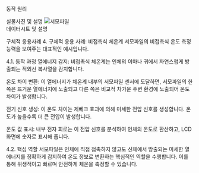 동작 원리

실물사진 및 설명
![서모파일](<img width="500" height="500" alt="image" src="https://github.com/user-attachments/assets/1d450ab6-da93-4154-88f1-cdc9b59c543f" />
)  
데이터시트 및 설명

구체적 응용사례
4. 구체적 응용 사례: 비접촉식 체온계
서모파일의 비접촉식 온도 측정 능력을 보여주는 대표적인 예시입니다.

4.1. 동작 과정
열에너지 감지: 비접촉식 체온계는 인체의 이마나 귀에서 자연스럽게 방출되는 적외선 복사열을 감지합니다.

온도 차이 변환: 이 열에너지가 체온계 내부의 서모파일 센서에 도달하면, 서모파일의 한쪽은 뜨거운 열에너지에 노출되고 다른 쪽은 비교적 차가운 주변 환경에 노출되어 온도 차이가 발생합니다.

전기 신호 생성: 이 온도 차이는 제베크 효과에 의해 미세한 전압 신호를 생성합니다. 온도가 높을수록 더 큰 전압이 발생합니다.

온도 값 표시: 내부 전자 회로는 이 전압 신호를 분석하여 인체의 온도로 환산하고, LCD 화면에 숫자로 표시해 줍니다.

4.2. 핵심 역할
서모파일은 인체에 직접 접촉하지 않고도 신체에서 방출되는 미세한 열에너지를 정확하게 감지하여 온도 정보로 변환하는 핵심적인 역할을 수행합니다. 이를 통해 위생적이고 빠르며 안전하게 체온을 측정할 수 있습니다.
